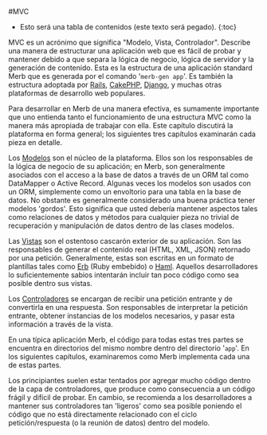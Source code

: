 #MVC

* Esto será una tabla de contenidos (este texto será pegado).
{:toc}

MVC es un acrónimo que significa "Modelo, Vista, Controlador".
Describe una manera de estructurar una aplicación web 
que es fácil de probar y mantener
debido a que separa la lógica de negocio, lógica de servidor y la generación de contenido.
Esta es la estructura de una aplicación standard Merb 
que es generada por el comando '``merb-gen app``'.
Es también la estructura adoptada por [Rails][], [CakePHP][], [Django][],
y muchas otras plataformas de desarrollo web populares.

Para desarrollar en Merb de una manera efectiva,
es sumamente importante que uno entienda tanto el funcionamiento de una estructura MVC
como la manera más apropiada de trabajar con ella.
Este capítulo discutirá la plataforma en forma general;
los siguientes tres capítulos examinarán cada pieza en detalle.

Los [Modelos][] son el núcleo de la plataforma.
Ellos son los responsables de la lógica de negocio de su aplicación;
en Merb, son generalmente asociados con el acceso a la base de datos
a través de un ORM tal como DataMapper o Active Record.
Algunas veces los modelos son usados con un ORM,
simplemente como un envoltorio para una tabla en la base de datos.
No obstante es generalmente considerado una buena práctica tener modelos 'gordos'.
Esto significa que usted debería mantener aspectos 
tales como relaciones de datos y métodos
para cualquier pieza no trivial de recuperación y manipulación de datos 
dentro de las clases modelos.

Las [Vistas][] son el ostentoso cascarón exterior de su aplicación.
Son las responsables de generar el contenido real (HTML, XML, JSON)
retornado por una petición.
Generalmente, estas son escritas en un formato de plantillas
tales como [Erb][] (Ruby embebido) o [Haml][].
Aquellos desarrolladores lo suficientemente sabios intentarán incluir tan poco 
código como sea posible dentro sus vistas.

Los [Controladores][] se encargan de recibir una petición entrante
y de convertirla en una respuesta.
Son responsables de interpretar la petición entrante,
obtener instancias de los modelos necesarios,
y pasar esta información a través de la vista.

En una típica aplicación Merb,
el código para todas estas tres partes se encuentra
en directorios del mismo nombre dentro del directorio '``app``'.
En los siguientes capítulos, examinaremos como Merb implementa cada una de estas partes.

Los principiantes suelen estar tentados por agregar 
mucho código dentro de la capa de controladores,
que produce como consecuencia a un código frágil y difícil de probar.
En cambio, se recomienda a los desarrolladores
a mantener sus controladores tan 'ligeros' como sea posible
poniendo el código que no está directamente relacionado con el ciclo petición/respuesta 
(o la reunión de datos) dentro del modelo.

[CakePHP]: http://www.cakephp.org/
[Django]: http://www.djangoproject.com/
[Rails]: http://rubyonrails.org
[Erb]: http://en.wikipedia.org/wiki/ERuby
[Haml]: http://haml.hamptoncatlin.com/
[Controladores]: /getting-started/controllers
[Modelos]: /getting-started/models
[Vistas]: /getting-started/views

